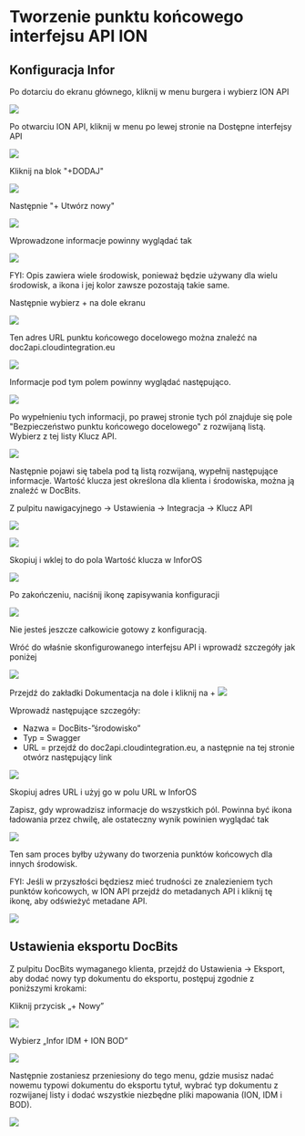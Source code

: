 # Tworzenie punktu końcowego interfejsu API ION

## Konfiguracja Infor

Po dotarciu do ekranu głównego, kliknij w menu burgera i wybierz ION API

![](https://lh7-us.googleusercontent.com/hSxKZMRZUv5SJc2tMxgD2aMcaAVPkmTJMEdIjPY4JoM3BWiN9BUCQSywdCNJUs54R4Df8Z6Im3Zy2TRfRQE\_bK-FU5R9DbRDF3\_drGNPPbHEYCXJzD3Go5pAbIX6mohTMDchY3q7jK6hRheoreVuT-g)

Po otwarciu ION API, kliknij w menu po lewej stronie na Dostępne interfejsy API

![](https://lh7-us.googleusercontent.com/Ed2FRY1deP-21i-45Q3dUBdDrPOsnKnl6BzMq65FbUDk4kIW9jQClwWVFbuvPvR\_HGpNDOFHvXsy0RnJ\_KE1cLfgrDSoMg1\_\_Q1W0\_3bZs5sg35cCN2w4Fbc9oAy\_uH9VHwkg\_irA6AQ\_wU0q\_G4QRQ)

Kliknij na blok "+DODAJ"

![](https://lh7-us.googleusercontent.com/GdMApy9dnygxJwFTfYJ\_LDWOE9sOgeDdNkzhzHsxqpv-JUBYnPtB18U7nwLfnGXzyJs448gpztGdLNAKIC4jYmtc56wCbKRNqXsw5e-4ITNS5aeBJ30kAOVJzvPmu-idiSu-aEKKYvr4KblwBqs55nE)

Następnie "+ Utwórz nowy"

![](https://lh7-us.googleusercontent.com/\_MPsEXD4q7PsiAVXXbyfadZmwndAs8l3tEfPq97IqoRgk0QWdOeDV-rZwtWyhY3tUQ0uqhj1Wrr4xqDIHetzyOAnC0zAEy9j3D2uT3VJ8fJaik4HXII7Q70SdAJAVeHatuKYSlEttHCCmfa60VOgdWU)

Wprowadzone informacje powinny wyglądać tak

![](https://lh7-us.googleusercontent.com/gwvBDFrrA-vOihzWxa\_Ns1wMbXJKzz0Qds1vyJwc3cc1QrUAd3udV5oF7iW1riwS4fYgv7-fOAdxQvATtkPZ-HHbjOnmRv4QiUpAMUyXU0XlUBisMlOQPDiKH5guSw7T\_PxSmQTghiusyrv2-btGKDU)

FYI: Opis zawiera wiele środowisk, ponieważ będzie używany dla wielu środowisk, a ikona i jej kolor zawsze pozostają takie same.

Następnie wybierz + na dole ekranu

![](https://lh7-us.googleusercontent.com/dtYP0O6Abzd-9yDgqtLMJh\_4p1GNGqqtJMCySJEzw-3-hcvySwdXoznQBQ-6fkCGCHVrKXRFSint8\_HuL6BpjRizZ-zIpornm7F-JH\_jU48OQ1s1kPCQyV-9mKkQkPh1ge8xbINKuV0ps7gvKuddqDs)

Ten adres URL punktu końcowego docelowego można znaleźć na doc2api.cloudintegration.eu

![](https://lh7-us.googleusercontent.com/-olPQPbkiOSYtKh6JeDtVGDypj5xfS1vsb78vLAFDE3hETqHvzDC4VjiAwR0F3Le0seqxicUDNhXjOoOGrXgCe-cByPrp\_q-bg-nKG2Y1JngREWyekzdQ5Cbnxi0aWv\_VySw0LdcwpAElcXG\_b5Vmlo)

Informacje pod tym polem powinny wyglądać następująco.

![](https://lh7-us.googleusercontent.com/DKI7Ewpn6\_3euuarVLThq6Hdatfje8i44dhUCjWUtWcA0Dq38s8Idm3DbjE0HkAv3hGmYrdgUtuRF-skv6-d\_QghuHsFR8C3Vcf72IR8diP30ixrgd0YU7oEb6DWInIqK9ccH\_X-7VotPo5sCO379NA)

Po wypełnieniu tych informacji, po prawej stronie tych pól znajduje się pole "Bezpieczeństwo punktu końcowego docelowego" z rozwijaną listą. Wybierz z tej listy Klucz API.

![](https://lh7-us.googleusercontent.com/57rltIU4KnHAZ6wskQQHmn094UpRblxP\_-3Q14tVhKRT2M5uUdC4CuNINZqvy2NLjnwqDeWLIN6yr1ByNYHbV3SG1nH\_cf6zB-53I5k\_2zBeIjjQAR6BfGJBmDbh6uit5vYm0M8pGuLg0KFLXru\_N84)

Następnie pojawi się tabela pod tą listą rozwijaną, wypełnij następujące informacje. Wartość klucza jest określona dla klienta i środowiska, można ją znaleźć w DocBits.

Z pulpitu nawigacyjnego → Ustawienia → Integracja → Klucz API

![](https://lh7-us.googleusercontent.com/SPs6Mw9-MeDAyXBgv5CK-CbKY-rEngzHVX9ruq3CcJnSuaqq76ibxuF-gbYS8VC2mv5TjsF48DLP8q2X2seN3J5voo7FP4dWipKVglWRHnWWQ3gtoBkCY6jrpUkQ1iLQ8huoWqku70LVZkcjUykp-w8)

![](https://lh7-us.googleusercontent.com/W4-UD6i9ux7l2k8lG77daDMikVm-77npHw4EOQkrwagAjOBXqrJYeJ-5mn3UQzddPCWUDTcmoihVvLqK4uf8bKT-kQ4gWAAV7HdwxllwiqqbIi0fReynpvkhK78mlfJQLQxI\_csynJx0-rWI22G8Lgk)

Skopiuj i wklej to do pola Wartość klucza w InforOS

![](https://lh7-us.googleusercontent.com/h\_wrZaNW70Vs3MkPOZMZk3lbfccMoJmcc6Q6ig8GeQcXY9owjyoydn4nSm-MZssXvPhDvE\_-TXr-mH73NNME28teQ1g0GsQMrWJvNFjBxJfRLWnl\_MET\_uHhFVL4ZRVdZiIaGbVsvx6esNjW8ot15n4)

Po zakończeniu, naciśnij ikonę zapisywania konfiguracji

![](https://lh7-us.googleusercontent.com/LxVzlEIhwd\_jf8VZlzOGuryjln03ZrojS2JSqdkMb-VYhp95NrRKUnNmTnm-n\_bY55W2cf4qH5Rdx2EsEKy\_NxjT8OpxISa2mXXVj1CQ22lSE0Tqt5iTWkiWXtda7TozXa3opnM5VT0i5VpN8rWaEcw)

Nie jesteś jeszcze całkowicie gotowy z konfiguracją.

Wróć do właśnie skonfigurowanego interfejsu API i wprowadź szczegóły jak poniżej

![](https://lh7-us.googleusercontent.com/Tdqv5O2A-bKF7yD3JQCZkk64y1G7HEjesdUgndHv9seGDY8CCnG36T2kPy-hJqR758\_u1JSI\_LTXTkNI82H0Zlik7sKf3gByElMQGbk4bVgM2oM6lnNzJ\_gcj-57chiavEC4wHo58vorxmOHOl2sBBI)

Przejdź do zakładki Dokumentacja na dole i kliknij na +
![](https://lh7-us.googleusercontent.com/37S1zWf-RyHvhvyI-Gi9ud2FkLwASyGD\_IzskDjsKjyEQdIBc97Bfgqptg6-TLV3-mtM9yAzjmIRV5m9rAC2EW4WqVia\_lfTsvBIGo8uXx1EvgCp0m8DeYQQfPh2zSA8I6cRySfEircpl6IZG9h6xiY)

Wprowadź następujące szczegóły:

* Nazwa = DocBits-”środowisko”
* Typ = Swagger
* URL = przejdź do doc2api.cloudintegration.eu, a następnie na tej stronie otwórz następujący link

![](https://lh7-us.googleusercontent.com/tazrpqtgWhLRr5O08CVo\_gUjK1EuN\_vvRGTWnw89euSYQrQWd4Jnxx-1mdaydY56\_I2otnGdg6\_3dOJhBFp3OU8i9rIlXV5-1ApKYRRPqxVhBviUQ\_VhlQAWfAKe18NMtYBFXd3QVo5i6Za7315dqqQ)

Skopiuj adres URL i użyj go w polu URL w InforOS

Zapisz, gdy wprowadzisz informacje do wszystkich pól. Powinna być ikona ładowania przez chwilę, ale ostateczny wynik powinien wyglądać tak

![](https://lh7-us.googleusercontent.com/odK5Oc3n8iLl45pG6Dgb1CmWFE30suuqVq5KfWP7FoqthPT93WApITIpMU6m4nndaQgnQbz3afneBYBzUrZc\_aTfyk-HUKKv6F3v5wmEvqYZ0TWYnE8\_3K-P7Gf7u5Fk7JPzbT-HUduMoecSsuoceKM)

Ten sam proces byłby używany do tworzenia punktów końcowych dla innych środowisk.&#x20;

FYI: Jeśli w przyszłości będziesz mieć trudności ze znalezieniem tych punktów końcowych, w ION API przejdź do metadanych API i kliknij tę ikonę, aby odświeżyć metadane API.

![](https://lh7-us.googleusercontent.com/XCcuAbf4igf7O6oXECgt-\_veEcrrC065xeHHzNWKUjFZfEi-hUJLqYkRIn2PhmBtmS3UA1\_Wpf0YdCNWBPKlyDrtWgOHRKM03Xbtlucfpmg9ulB3guwj-kgzbZFnKN5i1AMq1Kd5m-ak-ljaz1e9V5g)

## Ustawienia eksportu DocBits

Z pulpitu DocBits wymaganego klienta, przejdź do Ustawienia → Eksport, aby dodać nowy typ dokumentu do eksportu, postępuj zgodnie z poniższymi krokami:

Kliknij przycisk „+ Nowy”

![](https://lh7-us.googleusercontent.com/zT9L2Re22S5SdupyS-VVagJhk8sp38tVs-euioezvF-QzKxkr6R0wXz3sH3MK3dFvH1ZkdqmTlQg3z81P5duItUW8tnd\_Pdt3J4VezzMT6Rgk\_KEjvK4gzp1vjj6xzEaDiB5VvnFhUHW6bxNJg478\_8)

Wybierz „Infor IDM + ION BOD”

![](https://lh7-us.googleusercontent.com/6d04sh2VraR1919XKZSFnFr9QHf8YfpxTwLE-yXVEPtmejYPLcKO2CMekMXnzXDyOwh6Ml25BLCbVF9g7cv1I-jGrv3vUGugHEoxrl-BbBPnTL3nuCcN3ZNlYDuy0mXSNbH0AP-w-zTfKgcUCgQeIpE)

Następnie zostaniesz przeniesiony do tego menu, gdzie musisz nadać nowemu typowi dokumentu do eksportu tytuł, wybrać typ dokumentu z rozwijanej listy i dodać wszystkie niezbędne pliki mapowania (ION, IDM i BOD).&#x20;

![](https://lh7-us.googleusercontent.com/jlFJZHMeLSFSG3I-lN5tuThqieT1uCcfe\_Rj7rEQ2t9bnkbdUuyOhb9JhMBl50dn6seDmoFohtSHLU1TM9jkpPM8U7ZWpeGbD4SUFv7a0m7snpsPy33rVwus0Aub\_qXnNW3EG0IvARSzYhw7Hj6sLqY)
